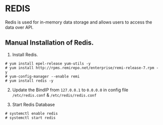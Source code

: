 # REDIS

Redis is used for in-memory data storage and allows users to access the data over API.

## Manual Installation of Redis.

1. Install Redis.

```
# yum install epel-release yum-utils -y
# yum install http://rpms.remirepo.net/enterprise/remi-release-7.rpm -y
# yum-config-manager --enable remi
# yum install redis -y
```

2. Update the BindIP from `127.0.0.1` to `0.0.0.0` in config file `/etc/redis.conf` & `/etc/redis/redis.conf`


3. Start Redis Database

```
# systemctl enable redis
# systemctl start redis
```

